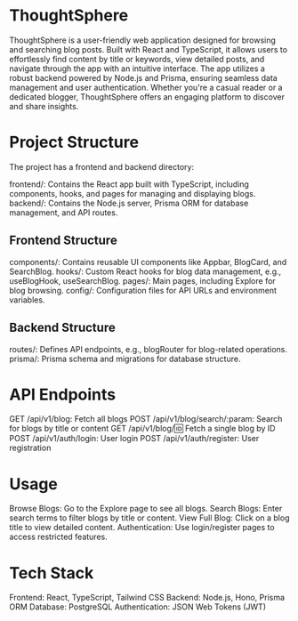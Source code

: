 # ThoughtSphere
ThoughtSphere is a user-friendly web application designed for browsing and searching blog posts. Built with React and TypeScript, it allows users to effortlessly find content by title or keywords, view detailed posts, and navigate through the app with an intuitive interface. The app utilizes a robust backend powered by Node.js and Prisma, ensuring seamless data management and user authentication. Whether you're a casual reader or a dedicated blogger, ThoughtSphere offers an engaging platform to discover and share insights.


# Project Structure
The project has a frontend and backend directory:

frontend/: Contains the React app built with TypeScript, including components, hooks, and pages for managing and displaying blogs.
backend/: Contains the Node.js server, Prisma ORM for database management, and API routes.
## Frontend Structure
components/: Contains reusable UI components like Appbar, BlogCard, and SearchBlog.
hooks/: Custom React hooks for blog data management, e.g., useBlogHook, useSearchBlog.
pages/: Main pages, including Explore for blog browsing.
config/: Configuration files for API URLs and environment variables.
## Backend Structure
routes/: Defines API endpoints, e.g., blogRouter for blog-related operations.
prisma/: Prisma schema and migrations for database structure.


# API Endpoints

GET /api/v1/blog: Fetch all blogs
POST /api/v1/blog/search/:param: Search for blogs by title or content
GET /api/v1/blog/:id: Fetch a single blog by ID
POST /api/v1/auth/login: User login
POST /api/v1/auth/register: User registration
# Usage
Browse Blogs: Go to the Explore page to see all blogs.
Search Blogs: Enter search terms to filter blogs by title or content.
View Full Blog: Click on a blog title to view detailed content.
Authentication: Use login/register pages to access restricted features.
# Tech Stack
Frontend: React, TypeScript, Tailwind CSS
Backend: Node.js, Hono, Prisma ORM
Database: PostgreSQL
Authentication: JSON Web Tokens (JWT)
